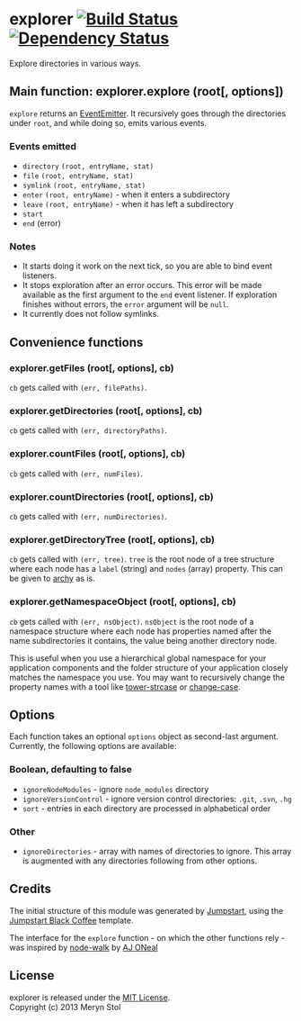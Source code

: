 # explorer [![Build Status](https://travis-ci.org/meryn/explorer.png?branch=master)](https://travis-ci.org/meryn/explorer) [![Dependency Status](https://david-dm.org/meryn/explorer.png)](https://david-dm.org/meryn/explorer)

Explore directories in various ways.

## Main function: explorer.explore (root[, options])

`explore` returns an [EventEmitter](http://nodejs.org/api/events.html). It recursively goes through the directories under `root`, and while doing so, emits various events.

### Events emitted

* `directory` `(root, entryName, stat)`
* `file` `(root, entryName, stat)`
* `symlink` `(root, entryName, stat)`
* `enter` `(root, entryName)` - when it enters a subdirectory
* `leave` `(root, entryName)` - when it has left a subdirectory
* `start`
* `end` (error)

### Notes

* It starts doing it work on the next tick, so you are able to bind event listeners.
* It stops exploration after an error occurs. This error will be made available as the first argument to the `end` event listener. If exploration finishes without errors, the `error` argument will be `null`.
* It currently does not follow symlinks.

## Convenience functions

### explorer.getFiles  (root[, options], cb)

`cb` gets called with `(err, filePaths)`.

### explorer.getDirectories (root[, options], cb)

`cb` gets called with `(err, directoryPaths)`.

### explorer.countFiles (root[, options], cb)

`cb` gets called with `(err, numFiles)`.

### explorer.countDirectories  (root[, options], cb)

`cb` gets called with `(err, numDirectories)`.

### explorer.getDirectoryTree  (root[, options], cb)

`cb` gets called with `(err, tree)`. `tree` is the root node of a tree structure where each node has a `label` (string) and `nodes` (array) property. This can be given to [archy](https://npmjs.org/package/archy) as is.

### explorer.getNamespaceObject  (root[, options], cb)

`cb` gets called with `(err, nsObject)`. `nsObject` is the root node of a namespace structure where each node has properties named after the name subdirectories it contains, the value being another directory node.

This is useful when you use a hierarchical global namespace for your application components and the folder structure of your application closely matches the namespace you use. You may want to recursively change the property names with a tool like [tower-strcase](https://npmjs.org/package/tower-strcase) or [change-case](https://npmjs.org/package/change-case).

## Options

Each function takes an optional `options` object as second-last argument. Currently, the following options are available:

### Boolean, defaulting to false

* `ignoreNodeModules` - ignore `node_modules` directory
* `ignoreVersionControl` - ignore version control directories: `.git`, `.svn`, `.hg`
* `sort` - entries in each directory are processed in alphabetical order

### Other

* `ignoreDirectories` - array with names of directories to ignore. This array is augmented with any directories following from other options.

## Credits

The initial structure of this module was generated by [Jumpstart](https://github.com/meryn/jumpstart), using the [Jumpstart Black Coffee](https://github.com/meryn/jumpstart-black-coffee) template.

The interface for the `explore` function - on which the other functions rely - was inspired by [node-walk](https://github.com/coolaj86/node-walk) by [AJ ONeal](http://blog.coolaj86.com/)

## License

explorer is released under the [MIT License](http://opensource.org/licenses/MIT).  
Copyright (c) 2013 Meryn Stol  